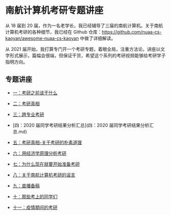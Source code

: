 # 南航计算机考研专题讲座

从 18 届到 20 届，作为一名老学长，我已经辅导了三届的南航计算机。关于南航计算机考研的各种细节，我已经在 Github 仓库：https://github.com/nuaa-cs-kaoyan/awesome-nuaa-cs-kaoyan 中做了详细解读。

从 2021 届开始，我打算专门开一个考研专题，着眼全局，注重方法论。讲座以文字形式展示，篇幅会很端，但保证干货，希望这个系列的考研视频能够给考研学子指明方向。

## 专题讲座

* [一：考研之前该干什么](一：考研之前该干什么.md)

* [二：考研真相](二：考研真相.md)

* [三：跨专业考研](三：跨专业考研.md)

* [四：2020 届同学考研结果分析汇总](四：2020 届同学考研结果分析汇总.md)

* [五：考研真相-关于考研的朴素道理](五：考研真相-关于考研的朴素道理.md)

* [六：用经济学原理分析考研](六：用经济学原理分析考研.md)

* [七：为什么现在就要开始准备考研](七：为什么现在就要开始准备考研.md)

* [八：关于南航计算机考研的谣言](八：关于南航计算机考研的谣言.md)

* [九：直播备稿](九：直播备稿.md)

* [十：那些考上的同学们](十：那些考上的同学们.md)

* [十一：疫情期间的考研](十一：疫情期间的考研.md)

  
  
  





